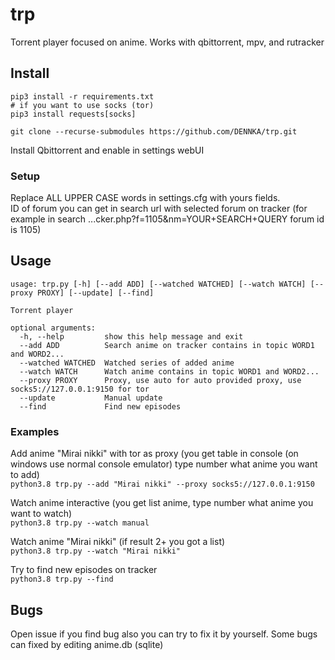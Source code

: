 # trp

Torrent player focused on anime. Works with qbittorrent, mpv, and rutracker

## Install

```
pip3 install -r requirements.txt
# if you want to use socks (tor)
pip3 install requests[socks]

git clone --recurse-submodules https://github.com/DENNKA/trp.git
```

Install Qbittorrent and enable in settings webUI  

### Setup

Replace ALL UPPER CASE words in settings.cfg with yours fields.  
ID of forum you can get in search url with selected forum on tracker (for example in search ...cker.php?f=1105&nm=YOUR+SEARCH+QUERY forum id is 1105)

## Usage

```
usage: trp.py [-h] [--add ADD] [--watched WATCHED] [--watch WATCH] [--proxy PROXY] [--update] [--find]

Torrent player

optional arguments:
  -h, --help         show this help message and exit
  --add ADD          Search anime on tracker contains in topic WORD1 and WORD2...
  --watched WATCHED  Watched series of added anime
  --watch WATCH      Watch anime contains in topic WORD1 and WORD2...
  --proxy PROXY      Proxy, use auto for auto provided proxy, use socks5://127.0.0.1:9150 for tor
  --update           Manual update
  --find             Find new episodes

```

### Examples

Add anime "Mirai nikki" with tor as proxy (you get table in console (on windows use normal console emulator) type number what anime you want to add)  
```python3.8 trp.py --add "Mirai nikki" --proxy socks5://127.0.0.1:9150```

Watch anime interactive (you get list anime, type number what anime you want to watch)  
```python3.8 trp.py --watch manual```

Watch anime "Mirai nikki" (if result 2+ you got a list)  
```python3.8 trp.py --watch "Mirai nikki"```

Try to find new episodes on tracker  
```python3.8 trp.py --find```

## Bugs
Open issue if you find bug also you can try to fix it by yourself. Some bugs can fixed by editing anime.db (sqlite)
